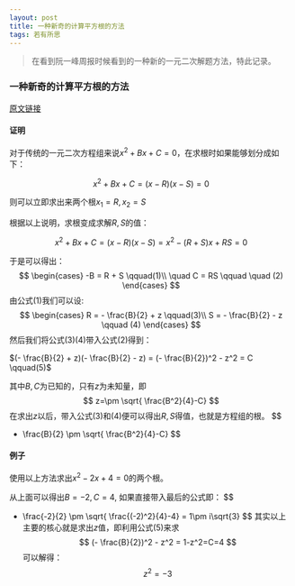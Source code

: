 ```yaml
---
layout: post
title: 一种新奇的计算平方根的方法
tags: 若有所思
---
```



> 在看到阮一峰周报时候看到的一种新的一元二次解题方法，特此记录。

### 一种新奇的计算平方根的方法

[原文链接](<https://www.technologyreview.com/s/614775/a-new-way-to-make-quadratic-equations-easy/>)

#### 证明

对于传统的一元二次方程组来说$x^2 + Bx + C = 0$，在求根时如果能够划分成如下：

$$x^2 + Bx + C  = (x - R)(x - S)=0$$ 

则可以立即求出来两个根$x_1 = R, x_2 = S$

根据以上说明，求根变成求解$R,S$的值：

$$x^2 + Bx + C  = (x - R)(x - S)=x^2-(R+S)x + RS = 0$$ 

于是可以得出：
$$
\begin{cases}
-B = R + S  \qquad(1)\\
 \quad C = RS \qquad  \quad (2)
\end{cases}
$$
由公式(1)我们可以设:
$$
\begin{cases}
R = - \frac{B}{2} + z  \qquad(3)\\
S = - \frac{B}{2} - z \qquad (4)
\end{cases}
$$
然后我们将公式(3)(4)带入公式(2)得到：

$(- \frac{B}{2} + z)(- \frac{B}{2} - z) = (- \frac{B}{2})^2 - z^2  = C \qquad(5)$

其中$B,C$为已知的，只有$z$为未知量，即
$$
z=\pm \sqrt{ \frac{B^2}{4}-C}
$$
在求出$z$以后，带入公式(3)和(4)便可以得出$R,S$得值，也就是方程组的根。
$$
- \frac{B}{2} \pm \sqrt{ \frac{B^2}{4}-C}
$$


#### 例子

使用以上方法求出$x^2 - 2x+4 =0$的两个根。  

从上面可以得出$B=-2,C=4$, 如果直接带入最后的公式即：
$$
- \frac{-2}{2} \pm \sqrt{ \frac{(-2)^2}{4}-4} = 1\pm i\sqrt{3}
$$
其实以上主要的核心就是求出$z$值，即利用公式(5)来求
$$
(- \frac{B}{2})^2 - z^2 = 1-z^2=C=4
$$
可以解得：
$$
z^2=-3 
$$


